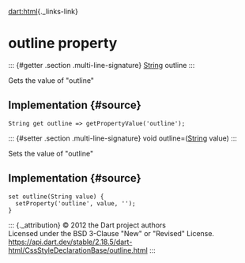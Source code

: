 [dart:html](../../dart-html/dart-html-library){._links-link}

outline property
================

::: {#getter .section .multi-line-signature}
[String](../../dart-core/string-class) outline
:::

Gets the value of \"outline\"

Implementation {#source}
--------------

``` {.language-dart data-language="dart"}
String get outline => getPropertyValue('outline');
```

::: {#setter .section .multi-line-signature}
void outline=([String](../../dart-core/string-class) value)
:::

Sets the value of \"outline\"

Implementation {#source}
--------------

``` {.language-dart data-language="dart"}
set outline(String value) {
  setProperty('outline', value, '');
}
```

::: {._attribution}
© 2012 the Dart project authors\
Licensed under the BSD 3-Clause \"New\" or \"Revised\" License.\
<https://api.dart.dev/stable/2.18.5/dart-html/CssStyleDeclarationBase/outline.html>
:::
